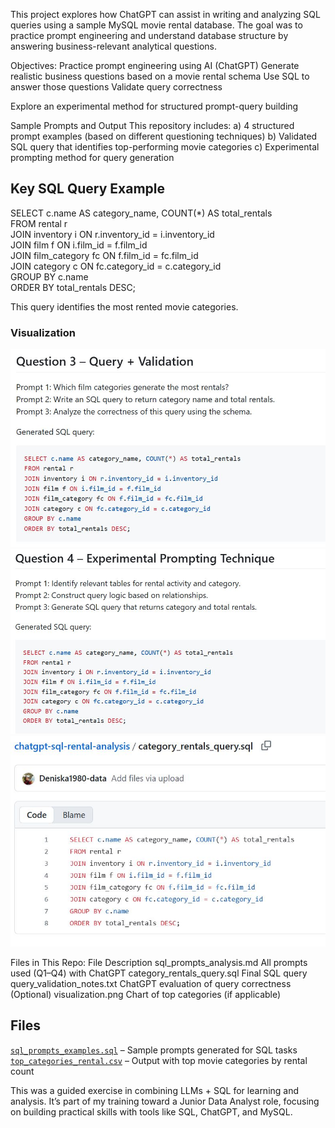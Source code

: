 This project explores how ChatGPT can assist in writing and analyzing SQL queries using a sample MySQL movie rental database. The goal was to practice prompt engineering and understand database structure by answering business-relevant analytical questions.

Objectives:
Practice prompt engineering using AI (ChatGPT)
Generate realistic business questions based on a movie rental schema
Use SQL to answer those questions
Validate query correctness

Explore an experimental method for structured prompt-query building

Sample Prompts and Output
This repository includes:
a) 4 structured prompt examples (based on different questioning techniques)
b) Validated SQL query that identifies top-performing movie categories
c) Experimental prompting method for query generation

## Key SQL Query Example

SELECT c.name AS category_name, COUNT(*) AS total_rentals  
FROM rental r  
JOIN inventory i ON r.inventory_id = i.inventory_id  
JOIN film f ON i.film_id = f.film_id  
JOIN film_category fc ON f.film_id = fc.film_id  
JOIN category c ON fc.category_id = c.category_id  
GROUP BY c.name  
ORDER BY total_rentals DESC;

This query identifies the most rented movie categories.

### Visualization
![Query 3 Example](obrazek%20do%20ChatGpt_question3.JPG)
![Query 4 Example](obrazek%20do%20ChatGpt_question4.JPG)
![SQL File Example](obrazek_category_rentals_query.JPG)

Files in This Repo:
File	                                      Description
sql_prompts_analysis.md	         All prompts used (Q1–Q4) with ChatGPT
category_rentals_query.sql           	Final SQL query
query_validation_notes.txt	     ChatGPT evaluation of query correctness
(Optional) visualization.png	   Chart of top categories (if applicable)
## Files
[`sql_prompts_examples.sql`](sql_prompts_examples.sql) – Sample prompts generated for SQL tasks
[`top_categories_rental.csv`](top_categories_rental.csv) – Output with top movie categories by rental count

This was a guided exercise in combining LLMs + SQL for learning and analysis. It’s part of my training toward a Junior Data Analyst role, focusing on building practical skills with tools like SQL, ChatGPT, and MySQL. 

